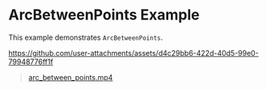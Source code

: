 # ArcBetweenPoints Example

This example demonstrates `ArcBetweenPoints`.

https://github.com/user-attachments/assets/d4c29bb6-422d-40d5-99e0-79948776ff1f

> [arc_between_points.mp4](../../assets/arc_between_points.mp4)

